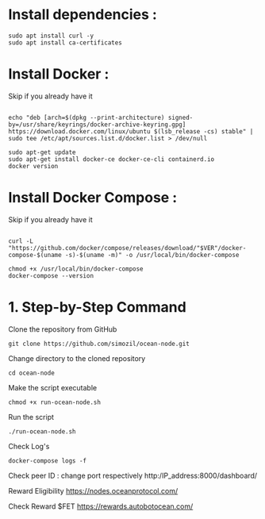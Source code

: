 
# Install dependencies :
```sudo apt-get update && sudo apt-get upgrade -y
sudo apt install curl -y
sudo apt install ca-certificates
```

# Install Docker :
Skip if you already have it
```curl -fsSL https://download.docker.com/linux/ubuntu/gpg | sudo gpg --dearmor -o /usr/share/keyrings/docker-archive-keyring.gpg

echo "deb [arch=$(dpkg --print-architecture) signed-by=/usr/share/keyrings/docker-archive-keyring.gpg] https://download.docker.com/linux/ubuntu $(lsb_release -cs) stable" | sudo tee /etc/apt/sources.list.d/docker.list > /dev/null

sudo apt-get update
sudo apt-get install docker-ce docker-ce-cli containerd.io
docker version
```
# Install Docker Compose :
Skip if you already have it
```VER=$(curl -s https://api.github.com/repos/docker/compose/releases/latest | grep tag_name | cut -d '"' -f 4)

curl -L "https://github.com/docker/compose/releases/download/"$VER"/docker-compose-$(uname -s)-$(uname -m)" -o /usr/local/bin/docker-compose

chmod +x /usr/local/bin/docker-compose
docker-compose --version
```

# 1. Step-by-Step Command

Clone the repository from GitHub

```
git clone https://github.com/simozil/ocean-node.git
```
Change directory to the cloned repository

```
cd ocean-node
```
Make the script executable

```
chmod +x run-ocean-node.sh
```

Run the script

```
./run-ocean-node.sh
```

Check Log's 
```
docker-compose logs -f
```

Check peer ID : change port respectively
http:/IP_address:8000/dashboard/

Reward Eligibility
https://nodes.oceanprotocol.com/

Check Reward $FET
https://rewards.autobotocean.com/
